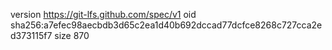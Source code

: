 version https://git-lfs.github.com/spec/v1
oid sha256:a7efec98aecbdb3d65c2ea1d40b692dccad77dcfce8268c727cca2ed373115f7
size 870
